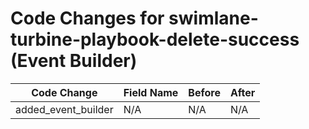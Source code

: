 # Code Changes for swimlane-turbine-playbook-delete-success (Event Builder)

| Code Change | Field Name | Before | After |
|-------------|------------|--------|-------|
| added_event_builder | N/A | N/A | N/A |
